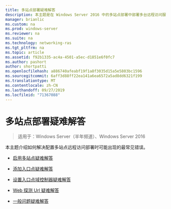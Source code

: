 ```yaml
---
title: 多站点部署疑难解答
description: 本主题是在 Windows Server 2016 中的多站点部署中部署多台远程访问服务器指南的一部分。
manager: brianlic
ms.custom: na
ms.prod: windows-server
ms.reviewer: na
ms.suite: na
ms.technology: networking-ras
ms.tgt_pltfrm: na
ms.topic: article
ms.assetid: f92b1335-ac4a-4501-a5ec-d1851e6f0fc7
ms.author: pashort
author: shortpatti
ms.openlocfilehash: a886740afeabf19f1a8f3035d15a5e5803bc1596
ms.sourcegitcommit: 6aff3d88ff22ea141a6ea6572a5ad8dd6321f199
ms.translationtype: MT
ms.contentlocale: zh-CN
ms.lasthandoff: 09/27/2019
ms.locfileid: "71367088"
---
```

# <a name="troubleshoot-a-multisite-deployment"></a>多站点部署疑难解答

>适用于：Windows Server（半年频道）、Windows Server 2016

本主题介绍如何解决配置多站点远程访问部署时可能出现的最常见错误。   
  
-   [启用多站点疑难解答](Troubleshooting-Enabling-Multisite.md)  
  
-   [添加入口点疑难解答](Troubleshooting-Adding-Entry-Points.md)  
  
-   [设置入口点域控制器疑难解答](Troubleshooting-Setting-the-Entry-Point-Domain-Controller.md)  
  
-   [Web 探测 Url 疑难解答](Troubleshooting-Web-Probe-URLs.md)  
  
-   [一般问题疑难解答](Troubleshooting-General-Issues.md)  
  


